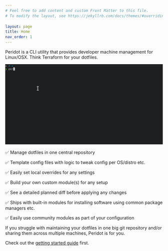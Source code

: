 ```yaml
---
# Feel free to add content and custom Front Matter to this file.
# To modify the layout, see https://jekyllrb.com/docs/themes/#overriding-theme-defaults

layout: page
title: Home
nav_order: 1
---
```


Peridot is a CLI utility that provides developer machine management for Linux/OSX. Think Terraform for your dotfiles.

![demo](https://raw.githubusercontent.com/liamg/peridot/main/demo.gif)

✅ Manage dotfiles in one central repository

✅ Template config files with logic to tweak config per OS/distro etc.

✅ Easily set local overrides for any settings

✅ Build your own custom module(s) for any setup

✅ See a detailed planned diff before applying any changes

✅ Ships with built-in modules for installing software using common package managers etc.

✅ Easily use community modules as part of your configuration

If you struggle with maintaining your dotfiles in one big git repository and/or sharing them across multiple machines, Peridot is for you.

Check out the [getting started guide](guide) first.
